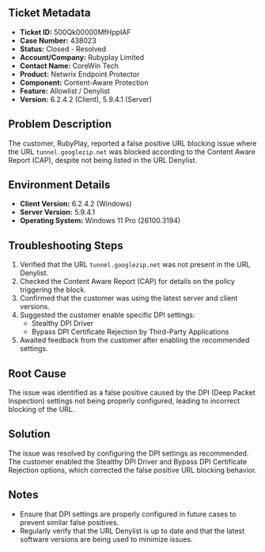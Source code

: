 ## Ticket Metadata
- **Ticket ID:** 500Qk00000MfHppIAF
- **Case Number:** 438023
- **Status:** Closed - Resolved
- **Account/Company:** Rubyplay Limited
- **Contact Name:** CoreWin Tech
- **Product:** Netwrix Endpoint Protector
- **Component:** Content-Aware Protection
- **Feature:** Allowlist / Denylist
- **Version:** 6.2.4.2 (Client), 5.9.4.1 (Server)

## Problem Description
The customer, RubyPlay, reported a false positive URL blocking issue where the URL `tunnel.googlezip.net` was blocked according to the Content Aware Report (CAP), despite not being listed in the URL Denylist.

## Environment Details
- **Client Version:** 6.2.4.2 (Windows)
- **Server Version:** 5.9.4.1
- **Operating System:** Windows 11 Pro (26100.3194)

## Troubleshooting Steps
1. Verified that the URL `tunnel.googlezip.net` was not present in the URL Denylist.
2. Checked the Content Aware Report (CAP) for details on the policy triggering the block.
3. Confirmed that the customer was using the latest server and client versions.
4. Suggested the customer enable specific DPI settings:
   - Stealthy DPI Driver
   - Bypass DPI Certificate Rejection by Third-Party Applications
5. Awaited feedback from the customer after enabling the recommended settings.

## Root Cause
The issue was identified as a false positive caused by the DPI (Deep Packet Inspection) settings not being properly configured, leading to incorrect blocking of the URL.

## Solution
The issue was resolved by configuring the DPI settings as recommended. The customer enabled the Stealthy DPI Driver and Bypass DPI Certificate Rejection options, which corrected the false positive URL blocking behavior.

## Notes
- Ensure that DPI settings are properly configured in future cases to prevent similar false positives.
- Regularly verify that the URL Denylist is up to date and that the latest software versions are being used to minimize issues.